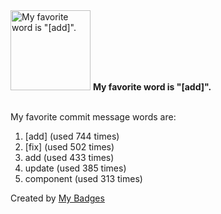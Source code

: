 <img src="https://my-badges.github.io/my-badges/favorite-word.png" alt="My favorite word is &quot;[add]&quot;." title="My favorite word is &quot;[add]&quot;." width="128">
<strong>My favorite word is &quot;[add]&quot;.</strong>
<br><br>

My favorite commit message words are:

1. [add] (used 744 times)
2. [fix] (used 502 times)
3. add (used 433 times)
4. update (used 385 times)
5. component (used 313 times)


Created by <a href="https://github.com/my-badges/my-badges">My Badges</a>
